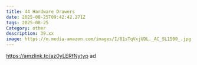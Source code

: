 ```yaml
---
title: 44 Hardware Drawers
date: 2025-08-25T09:42:42.271Z
tags: 2025-08-25
Category: other
description: 39.xx
image: https://m.media-amazon.com/images/I/81sTqVxjUDL._AC_SL1500_.jpg
---
```

https://amzlink.to/az0yLERfNytyp   ad